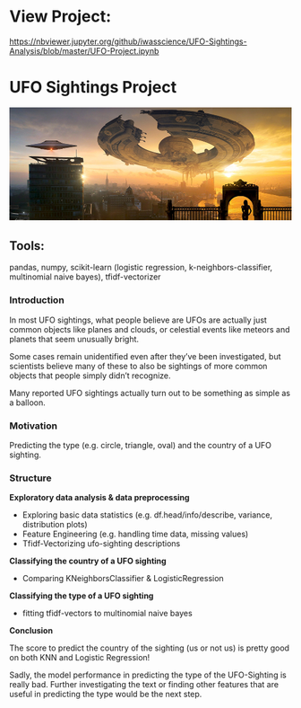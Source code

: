 # View Project: 

https://nbviewer.jupyter.org/github/iwasscience/UFO-Sightings-Analysis/blob/master/UFO-Project.ipynb

# UFO Sightings Project

![ufo](Data/ufo_pic.jpg)

## Tools: 

pandas, numpy, scikit-learn (logistic regression, k-neighbors-classifier, multinomial naive bayes), tfidf-vectorizer

### Introduction

In most UFO sightings, what people believe are UFOs are actually just common objects like planes and clouds, or celestial events like meteors and planets that seem unusually bright.

Some cases remain unidentified even after they’ve been investigated, but scientists believe many of these to also be sightings of more common objects that people simply didn’t recognize.

Many reported UFO sightings actually turn out to be something as simple as a balloon.

### Motivation

Predicting the type (e.g. circle, triangle, oval) and the country of a UFO sighting.

### Structure

**Exploratory data analysis & data preprocessing**

  - Exploring basic data statistics (e.g. df.head/info/describe, variance, distribution plots)
  - Feature Engineering (e.g. handling time data, missing values)
  - Tfidf-Vectorizing ufo-sighting descriptions 
  
**Classifying the country of a UFO sighting**
- Comparing KNeighborsClassifier & LogisticRegression

**Classifying the type of a UFO sighting**

- fitting tfidf-vectors to multinomial naive bayes

**Conclusion**

The score to predict the country of the sighting (us or not us) is pretty good on both KNN and Logistic Regression!

Sadly, the model performance in predicting the type of the UFO-Sighting is really bad. Further investigating the text or finding other features that are useful in predicting the type would be the next step.
